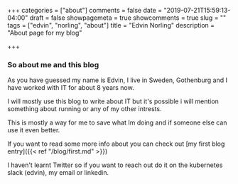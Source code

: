 +++
categories = ["about"]
comments = false
date = "2019-07-21T15:59:13-04:00"
draft = false
showpagemeta = true
showcomments = true
slug = ""
tags = ["edvin", "norling", "about"]
title = "Edvin Norling"
description = "About page for my blog"

+++

### So about me and this blog

As you have guessed my name is Edvin, I live in Sweden, Gothenburg and I have worked with IT for about 8 years now.

I will mostly use this blog to write about IT but it's possible i will mention something about running or any of my other intrests.

This is mostly a way for me to save what Im doing and if someone else can use it even better.

If you want to read some more info about you can check out [my first blog entry]({{< ref "/blog/first.md" >}})

I haven't learnt Twitter so if you want to reach out do it on the kubernetes slack (edvin), my email or linkedin.
